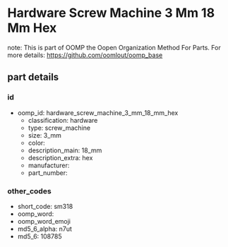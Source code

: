 # Hardware Screw Machine 3 Mm 18 Mm Hex  

note: This is part of OOMP the Oopen Organization Method For Parts. For more details: https://github.com/oomlout/oomp_base

##  part details





### id
* oomp_id: hardware_screw_machine_3_mm_18_mm_hex
  * classification: hardware
  * type: screw_machine
  * size: 3_mm
  * color: 
  * description_main: 18_mm
  * description_extra: hex
  * manufacturer: 
  * part_number: 

### other_codes
* short_code: sm318
* oomp_word: 
* oomp_word_emoji 
* md5_6_alpha: n7ut
* md5_6: 108785